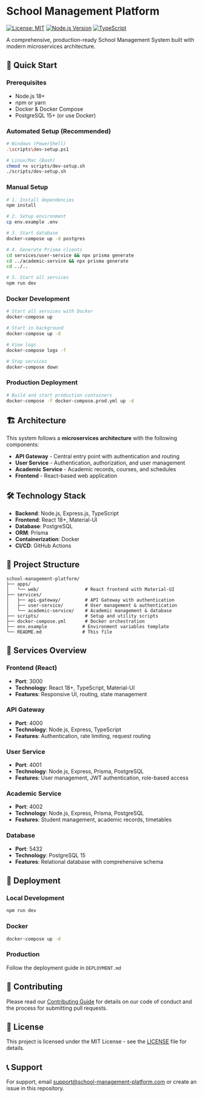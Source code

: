 # School Management Platform

[![License: MIT](https://img.shields.io/badge/License-MIT-yellow.svg)](https://opensource.org/licenses/MIT)
[![Node.js Version](https://img.shields.io/badge/node-%3E%3D18.0.0-brightgreen)](https://nodejs.org/)
[![TypeScript](https://img.shields.io/badge/TypeScript-4.9+-blue)](https://www.typescriptlang.org/)

A comprehensive, production-ready School Management System built with modern microservices architecture.

## 🚀 Quick Start

### Prerequisites
- Node.js 18+
- npm or yarn
- Docker & Docker Compose
- PostgreSQL 15+ (or use Docker)

### Automated Setup (Recommended)
```bash
# Windows (PowerShell)
.\scripts\dev-setup.ps1

# Linux/Mac (Bash)
chmod +x scripts/dev-setup.sh
./scripts/dev-setup.sh
```

### Manual Setup
```bash
# 1. Install dependencies
npm install

# 2. Setup environment
cp env.example .env

# 3. Start database
docker-compose up -d postgres

# 4. Generate Prisma clients
cd services/user-service && npx prisma generate
cd ../academic-service && npx prisma generate
cd ../..

# 5. Start all services
npm run dev
```

### Docker Development
```bash
# Start all services with Docker
docker-compose up

# Start in background
docker-compose up -d

# View logs
docker-compose logs -f

# Stop services
docker-compose down
```

### Production Deployment
```bash
# Build and start production containers
docker-compose -f docker-compose.prod.yml up -d
```

## 🏗️ Architecture

This system follows a **microservices architecture** with the following components:

- **API Gateway** - Central entry point with authentication and routing
- **User Service** - Authentication, authorization, and user management
- **Academic Service** - Academic records, courses, and schedules
- **Frontend** - React-based web application

## 🛠️ Technology Stack

- **Backend**: Node.js, Express.js, TypeScript
- **Frontend**: React 18+, Material-UI
- **Database**: PostgreSQL
- **ORM**: Prisma
- **Containerization**: Docker
- **CI/CD**: GitHub Actions

## 📁 Project Structure

```
school-management-platform/
├── apps/
│   └── web/                 # React frontend with Material-UI
├── services/
│   ├── api-gateway/         # API Gateway with authentication
│   ├── user-service/        # User management & authentication
│   └── academic-service/    # Academic management & database
├── scripts/                 # Setup and utility scripts
├── docker-compose.yml       # Docker orchestration
├── env.example             # Environment variables template
└── README.md               # This file
```

## 🔧 Services Overview

### Frontend (React)
- **Port**: 3000
- **Technology**: React 18+, TypeScript, Material-UI
- **Features**: Responsive UI, routing, state management

### API Gateway
- **Port**: 4000
- **Technology**: Node.js, Express, TypeScript
- **Features**: Authentication, rate limiting, request routing

### User Service
- **Port**: 4001
- **Technology**: Node.js, Express, Prisma, PostgreSQL
- **Features**: User management, JWT authentication, role-based access

### Academic Service
- **Port**: 4002
- **Technology**: Node.js, Express, Prisma, PostgreSQL
- **Features**: Student management, academic records, timetables

### Database
- **Port**: 5432
- **Technology**: PostgreSQL 15
- **Features**: Relational database with comprehensive schema

## 🚀 Deployment

### Local Development
```bash
npm run dev
```

### Docker
```bash
docker-compose up -d
```

### Production
Follow the deployment guide in `DEPLOYMENT.md`

## 🤝 Contributing

Please read our [Contributing Guide](CONTRIBUTING.md) for details on our code of conduct and the process for submitting pull requests.

## 📄 License

This project is licensed under the MIT License - see the [LICENSE](LICENSE) file for details.

## 📞 Support

For support, email support@school-management-platform.com or create an issue in this repository.
